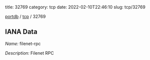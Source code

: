 title: 32769
category: tcp
date: 2022-02-10T22:46:10
slug: tcp/32769

[portdb](/) / [tcp](/category/tcp.html) / 32769


## IANA Data

_Name:_ filenet-rpc

_Description:_ Filenet RPC

